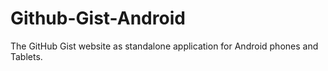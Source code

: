 # Github-Gist-Android
The GitHub Gist website as standalone application for Android phones and Tablets.

